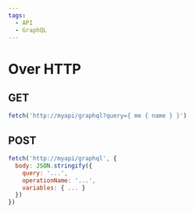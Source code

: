 ```yaml
---
tags:
  - API
  - GraphQL
---
```


# Over HTTP

## GET

```js
fetch('http://myapi/graphql?query={ me { name } }')
```

## POST

```js
fetch('http://myapi/graphql', {
  body: JSON.stringify({
    query: '...',
    operationName: '...',
    variables: { ... }
  })
})
```

